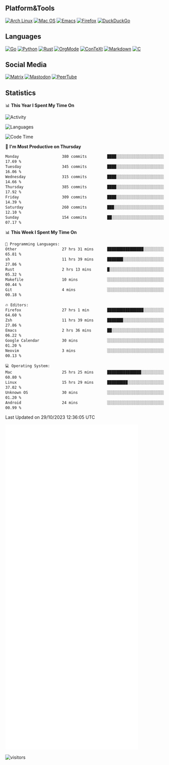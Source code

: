 ## Platform&Tools

[![Arch Linux](https://img.shields.io/badge/ArchLinux-1793D1?logo=arch-linux&logoColor=fff&style=flat-square)](https://archlinux.org/)
[![Mac OS](https://img.shields.io/badge/MacOS-000000?style=flat-square&logo=macos&logoColor=F0F0F0)](https://www.apple.com/macos/)
[![Emacs](https://img.shields.io/badge/Emacs-%237F5AB6.svg?&style=flat-square&logo=gnu-emacs&logoColor=white)](https://www.gnu.org/software/emacs/)
[![Firefox](https://img.shields.io/badge/Firefox-FF7139?style=flat-square&logo=Firefox-Browser&logoColor=white)](https://firefox.com/)
[![DuckDuckGo](https://img.shields.io/badge/DuckDuckGo-DE5833?style=flat-square&logo=DuckDuckGo&logoColor=white)](https://duckduckgo.com/)

## Languages

[![Go](https://img.shields.io/badge/Golang-%2300ADD8.svg?style=flat-square&logo=go&logoColor=white)](https://golang.org/)
[![Python](https://img.shields.io/badge/Python-3670A0?style=flat-square&logo=python&logoColor=ffdd54)](https://www.python.org/)
[![Rust](https://img.shields.io/badge/Rust-%23000000.svg?style=flat-square&logo=rust&logoColor=white)](https://www.rust-lang.org/)
[![OrgMode](https://img.shields.io/badge/OrgMode-%23000000.svg?style=flat-square&logo=org&logoColor=white)](https://orgmode.org/)
[![ConTeXt](https://img.shields.io/badge/ConTeXt-%23008080.svg?style=flat-square&logo=latex&logoColor=white)](https://contextgarden.net/)
[![Markdown](https://img.shields.io/badge/MarkDown-%23000000.svg?style=flat-square&logo=markdown&logoColor=white)](https://daringfireball.net/projects/markdown/)
[![C](https://img.shields.io/badge/C-%2300599C.svg?style=flat-square&logo=c&logoColor=white)](https://www.iso.org/standard/74528.html)

## Social Media
<!--[![Telegram](https://img.shields.io/badge/SteamedFish-2CA5E0?style=social&logo=telegram&logoColor=white)](https://t.me/SteamedFish)-->

[![Matrix](https://img.shields.io/badge/SteamedFish-2CA5E0?style=social&logo=matrix&logoColor=black)](https://matrix.to/#/@i:steamedfish.org)
[![Mastodon](https://img.shields.io/mastodon/follow/109596467238113271?domain=https%3A%2F%2Fmastodon.steamedfish.org%2F&style=social)](https://steamedfish.org/@SteamedFish)
[![PeerTube](https://img.shields.io/badge/PeerTube-23000000.svg?logo=peertube&style=social)](https://peertube.steamedfish.org/)

## Statistics


📊 **This Year I Spent My Time On** 

![Activity](https://wakatime.com/share/@SteamedFish/7529f30a-f1b7-40a4-8d09-e6d855cb7a13.png)

![Languages](https://wakatime.com/share/@SteamedFish/1c5e5366-0e9e-40d8-ac85-d630f61b69c6.svg)

<!--START_SECTION:waka-->
![Code Time](http://img.shields.io/badge/Code%20Time-3%2C015%20hrs%2046%20mins-blue)

📅 **I'm Most Productive on Thursday** 

```text
Monday                   380 commits         ████░░░░░░░░░░░░░░░░░░░░░   17.69 % 
Tuesday                  345 commits         ████░░░░░░░░░░░░░░░░░░░░░   16.06 % 
Wednesday                315 commits         ████░░░░░░░░░░░░░░░░░░░░░   14.66 % 
Thursday                 385 commits         ████░░░░░░░░░░░░░░░░░░░░░   17.92 % 
Friday                   309 commits         ████░░░░░░░░░░░░░░░░░░░░░   14.39 % 
Saturday                 260 commits         ███░░░░░░░░░░░░░░░░░░░░░░   12.10 % 
Sunday                   154 commits         ██░░░░░░░░░░░░░░░░░░░░░░░   07.17 % 
```


📊 **This Week I Spent My Time On** 

```text
💬 Programming Languages: 
Other                    27 hrs 31 mins      ████████████████░░░░░░░░░   65.81 % 
sh                       11 hrs 39 mins      ███████░░░░░░░░░░░░░░░░░░   27.86 % 
Rust                     2 hrs 13 mins       █░░░░░░░░░░░░░░░░░░░░░░░░   05.32 % 
Makefile                 10 mins             ░░░░░░░░░░░░░░░░░░░░░░░░░   00.44 % 
Git                      4 mins              ░░░░░░░░░░░░░░░░░░░░░░░░░   00.18 % 

🔥 Editors: 
Firefox                  27 hrs 1 min        ████████████████░░░░░░░░░   64.60 % 
Zsh                      11 hrs 39 mins      ███████░░░░░░░░░░░░░░░░░░   27.86 % 
Emacs                    2 hrs 36 mins       ██░░░░░░░░░░░░░░░░░░░░░░░   06.22 % 
Google Calendar          30 mins             ░░░░░░░░░░░░░░░░░░░░░░░░░   01.20 % 
Neovim                   3 mins              ░░░░░░░░░░░░░░░░░░░░░░░░░   00.13 % 

💻 Operating System: 
Mac                      25 hrs 25 mins      ███████████████░░░░░░░░░░   60.80 % 
Linux                    15 hrs 29 mins      █████████░░░░░░░░░░░░░░░░   37.02 % 
Unknown OS               30 mins             ░░░░░░░░░░░░░░░░░░░░░░░░░   01.20 % 
Android                  24 mins             ░░░░░░░░░░░░░░░░░░░░░░░░░   00.99 % 
```


 Last Updated on 29/10/2023 12:36:05 UTC
<!--END_SECTION:waka-->


![Metrics](https://github.com/SteamedFish/SteamedFish/blob/master/github-metrics.svg)


![visitors](https://visitor-badge.laobi.icu/badge?page_id=SteamedFish.SteamedFish)
